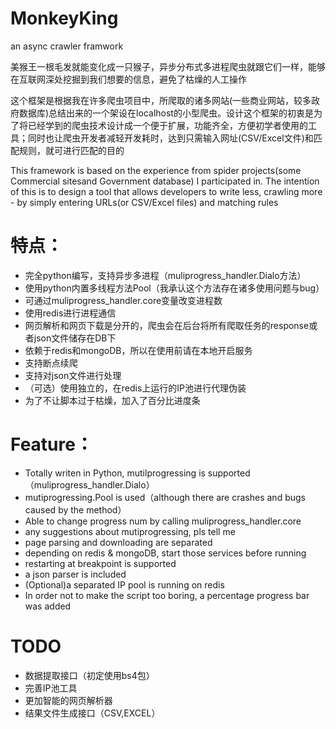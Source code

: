# MonkeyKing
an async crawler framwork

美猴王一根毛发就能变化成一只猴子，异步分布式多进程爬虫就跟它们一样，能够在互联网深处挖掘到我们想要的信息，避免了枯燥的人工操作

这个框架是根据我在许多爬虫项目中，所爬取的诸多网站(一些商业网站，较多政府数据库)总结出来的一个架设在localhost的小型爬虫。设计这个框架的初衷是为了将已经学到的爬虫技术设计成一个便于扩展，功能齐全，方便初学者使用的工具；同时也让爬虫开发者减轻开发耗时，达到只需输入网址(CSV/Excel文件)和匹配规则，就可进行匹配的目的

This framework is based on the experience from spider projects(some Commercial sitesand Government database) I participated in. The intention of this is to design a tool that allows developers to write less, crawling more - by simply entering URLs(or CSV/Excel files) and matching rules


# 特点：

* 完全python编写，支持异步多进程（muliprogress_handler.Dialo方法）
 * 使用python内置多线程方法Pool（我承认这个方法存在诸多使用问题与bug）
 * 可通过muliprogress_handler.core变量改变进程数
 * 使用redis进行进程通信
* 网页解析和网页下载是分开的，爬虫会在后台将所有爬取任务的response或者json文件储存在DB下
* 依赖于redis和mongoDB，所以在使用前请在本地开启服务
* 支持断点续爬
* 支持对json文件进行处理
* （可选）使用独立的，在redis上运行的IP池进行代理伪装
* 为了不让脚本过于枯燥，加入了百分比进度条

# Feature：
* Totally writen in Python, mutilprogressing is supported（muliprogress_handler.Dialo）
 * mutiprogressing.Pool is used（although there are crashes and bugs caused by the method）
 * Able to change progress num by calling muliprogress_handler.core
 * any suggestions about mutiprogressing, pls tell me
* page parsing and downloading are separated
* depending on redis & mongoDB, start those services before running
* restarting at breakpoint is supported
* a json parser is included
* (Optional)a separated IP pool is running on redis
* In order not to make the script too boring, a percentage progress bar was added

# TODO
* 数据提取接口（初定使用bs4包）
* 完善IP池工具
* 更加智能的网页解析器
* 结果文件生成接口（CSV,EXCEL）
